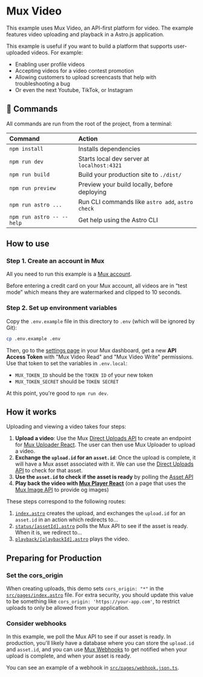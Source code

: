 # Mux Video

This example uses Mux Video, an API-first platform for video. The example features video uploading and playback in a Astro.js application.

This example is useful if you want to build a platform that supports user-uploaded videos. For example:

- Enabling user profile videos
- Accepting videos for a video contest promotion
- Allowing customers to upload screencasts that help with troubleshooting a bug
- Or even the next Youtube, TikTok, or Instagram

## 🧞 Commands

All commands are run from the root of the project, from a terminal:

| Command                   | Action                                           |
| :------------------------ | :----------------------------------------------- |
| `npm install`             | Installs dependencies                            |
| `npm run dev`             | Starts local dev server at `localhost:4321`      |
| `npm run build`           | Build your production site to `./dist/`          |
| `npm run preview`         | Preview your build locally, before deploying     |
| `npm run astro ...`       | Run CLI commands like `astro add`, `astro check` |
| `npm run astro -- --help` | Get help using the Astro CLI                     |

## How to use

### Step 1. Create an account in Mux

All you need to run this example is a [Mux account](https://www.mux.com?utm_source=astro-examples&utm_medium=mux-video&utm_campaign=astro-examples).

Before entering a credit card on your Mux account, all videos are in “test mode” which means they are watermarked and clipped to 10 seconds.

### Step 2. Set up environment variables

Copy the `.env.example` file in this directory to `.env` (which will be ignored by Git):

```bash
cp .env.example .env
```

Then, go to the [settings page](https://dashboard.mux.com/settings/access-tokens) in your Mux dashboard, get a new **API Access Token** with "Mux Video Read" and "Mux Video Write" permissions. Use that token to set the variables in `.env.local`:

- `MUX_TOKEN_ID` should be the `TOKEN ID` of your new token
- `MUX_TOKEN_SECRET` should be `TOKEN SECRET`

At this point, you're good to `npm run dev`.

## How it works

Uploading and viewing a video takes four steps:

1. **Upload a video**: Use the Mux [Direct Uploads API](https://docs.mux.com/api-reference#video/tag/direct-uploads?utm_source=astro-examples&utm_medium=mux-video&utm_campaign=astro-examples) to create an endpoint for [Mux Uploader React](https://docs.mux.com/guides/mux-uploader?utm_source=astro-examples&utm_medium=mux-video&utm_campaign=astro-examples). The user can then use Mux Uploader to upload a video.
1. **Exchange the `upload.id` for an `asset.id`**: Once the upload is complete, it will have a Mux asset associated with it. We can use the [Direct Uploads API](https://docs.mux.com/api-reference#video/tag/direct-uploads?utm_source=astro-examples&utm_medium=mux-video&utm_campaign=astro-examples) to check for that asset.
1. **Use the `asset.id` to check if the asset is ready** by polling the [Asset API](https://docs.mux.com/api-reference#video/tag/assets?utm_source=astro-examples&utm_medium=mux-video&utm_campaign=astro-examples)
1. **Play back the video with [Mux Player React](https://docs.mux.com/guides/mux-player-web?utm_source=astro-examples&utm_medium=mux-video&utm_campaign=astro-examples)** (on a page that uses the [Mux Image API](https://docs.mux.com/guides/get-images-from-a-video) to provide og images)

These steps correspond to the following routes:

1. [`index.astro`](src/pages/index.astro) creates the upload, and exchanges the `upload.id` for an `asset.id` in an action which redirects to...
2. [`status/[assetId].astro`](src/pages/status/[assetId].astro) polls the Mux API to see if the asset is ready. When it is, we redirect to...
3. [`playback/[playbackId].astro`](src/pages/playback/[playbackId].astro) plays the video.

## Preparing for Production

### Set the cors_origin

When creating uploads, this demo sets `cors_origin: "*"` in the [`src/pages/index.astro`](src/pages/index.astro) file. For extra security, you should update this value to be something like `cors_origin: 'https://your-app.com'`, to restrict uploads to only be allowed from your application.

### Consider webhooks

In this example, we poll the Mux API to see if our asset is ready. In production, you'll likely have a database where you can store the `upload.id` and `asset.id`, and you can use [Mux Webhooks](https://docs.mux.com/guides/listen-for-webhooks) to get notified when your upload is complete, and when your asset is ready.

You can see an example of a webhook in [`src/pages/webhook.json.ts`](src/pages/webhook.json.ts).
